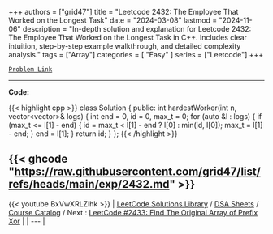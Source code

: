 
+++
authors = ["grid47"]
title = "Leetcode 2432: The Employee That Worked on the Longest Task"
date = "2024-03-08"
lastmod = "2024-11-06"
description = "In-depth solution and explanation for Leetcode 2432: The Employee That Worked on the Longest Task in C++. Includes clear intuition, step-by-step example walkthrough, and detailed complexity analysis."
tags = ["Array"]
categories = [
    "Easy"
]
series = ["Leetcode"]
+++



[`Problem Link`](https://leetcode.com/problems/the-employee-that-worked-on-the-longest-task/description/)

---
**Code:**

{{< highlight cpp >}}
class Solution {
public:
  int hardestWorker(int n, vector<vector<int>>& logs) {
      int end = 0, id = 0, max_t = 0;
      for (auto &l : logs) {
          if (max_t <= l[1] - end) {
              id = max_t < l[1] - end ? l[0] : min(id, l[0]);
              max_t = l[1] - end;
          }
          end = l[1];
      }
      return id;
  }
};
{{< /highlight >}}

{{< ghcode "https://raw.githubusercontent.com/grid47/list/refs/heads/main/exp/2432.md" >}}
---
{{< youtube BxVwXRLZlhk >}}
| [LeetCode Solutions Library](https://grid47.xyz/leetcode/) / [DSA Sheets](https://grid47.xyz/sheets/) / [Course Catalog](https://grid47.xyz/courses/) / Next : [LeetCode #2433: Find The Original Array of Prefix Xor](https://grid47.xyz/leetcode/solution-2433-find-the-original-array-of-prefix-xor/) |
| --- |

